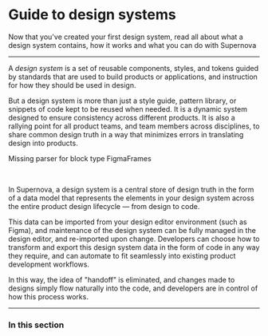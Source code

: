 
# Guide to design systems

Now that you've created your first design system, read all about what a design system contains, how it works and what you can do with Supernova

---

A *design system* is a set of reusable components, styles, and tokens guided by standards that are used to build products or applications, and instruction for how they should be used in design.

But a design system is more than just a style guide, pattern library, or snippets of code kept to be reused when needed. It is a dynamic system designed to ensure consistency across different products. It is also a rallying point for all product teams, and team members across disciplines, to share common design truth in a way that minimizes errors in translating design into products.



Missing parser for block type FigmaFrames

 

In Supernova, a design system is a central store of design truth in the form of a data model that represents the elements in your design system across the entire product design lifecycle — from design to code.

This data can be imported from your design editor environment (such as Figma), and maintenance of the design system can be fully managed in the design editor, and re-imported upon change. Developers can choose how to transform and export this design system data in the form of code in any way they require, and can automate to fit seamlessly into existing product development workflows.

In this way, the idea of "handoff" is eliminated, and changes made to designs simply flow naturally into the code, and developers are in control of how this process works.

---

### In this section